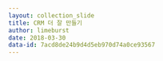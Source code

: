 ```yaml
---
layout: collection_slide
title: CRM 더 잘 만들기
author: limeburst
date: 2018-03-30
data-id: 7acd8de24b9d4d5eb970d74a0ce93567
---
```

